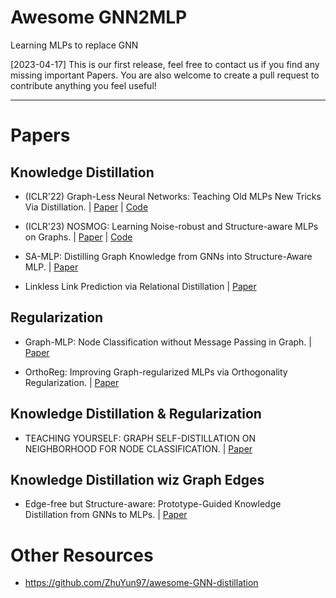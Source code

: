 # Awesome GNN2MLP
Learning MLPs to replace GNN


[2023-04-17] This is our first release, feel free to contact us if you find any missing important Papers. You are also welcome to create a pull request to contribute anything you feel useful!

---
# Papers
## Knowledge Distillation

- (ICLR'22) Graph-Less Neural Networks: Teaching Old MLPs New Tricks Via Distillation. | [Paper](https://arxiv.org/abs/2110.08727) | [Code](https://github.com/snap-research/graphless-neural-networks)

- (ICLR'23) NOSMOG: Learning Noise-robust and Structure-aware MLPs on Graphs. | [Paper](https://arxiv.org/pdf/2208.10010v1.pdf) | [Code](https://github.com/meettyj/NOSMOG)

- SA-MLP: Distilling Graph Knowledge from GNNs into Structure-Aware MLP. | [Paper](https://arxiv.org/pdf/2210.09609)

- Linkless Link Prediction via Relational Distillation | [Paper](https://openreview.net/forum?id=He7UIpiEq_O
)

## Regularization

- Graph-MLP: Node Classification without Message Passing in Graph. | [Paper](https://arxiv.org/pdf/2106.04051v1.pdf)

- OrthoReg: Improving Graph-regularized MLPs via Orthogonality Regularization. | [Paper](https://openreview.net/forum?id=5s2v_0F7MG)

## Knowledge Distillation & Regularization

- TEACHING YOURSELF: GRAPH SELF-DISTILLATION ON NEIGHBORHOOD FOR NODE CLASSIFICATION. | [Paper](https://arxiv.org/pdf/2210.02097v4.pdf)

## Knowledge Distillation wiz Graph Edges

- Edge-free but Structure-aware: Prototype-Guided Knowledge Distillation from GNNs to MLPs. | [Paper](https://arxiv.org/abs/2303.13763)


# Other Resources
- https://github.com/ZhuYun97/awesome-GNN-distillation

